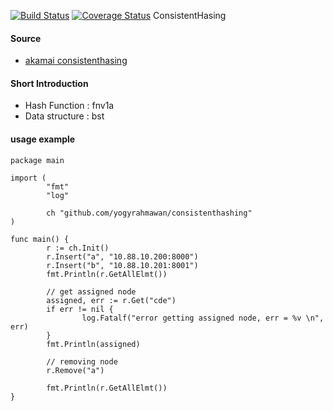 [![Build Status](https://api.travis-ci.com/yogyrahmawan/consistenthashing.svg?branch=master)](https://travis-ci.com/yogyrahmawan/consistenthashing) [![Coverage Status](https://coveralls.io/repos/github/yogyrahmawan/consistenthashing/badge.svg?branch=master)](https://coveralls.io/github/yogyrahmawan/consistenthashing?branch=master)
ConsistentHasing 

#### Source 
* [akamai consistenthasing](https://www.akamai.com/es/es/multimedia/documents/technical-publication/consistent-hashing-and-random-trees-distributed-caching-protocols-for-relieving-hot-spots-on-the-world-wide-web-technical-publication.pdf)

#### Short Introduction 
* Hash Function : fnv1a  
* Data structure : bst 

#### usage example
```
package main
  
import (
        "fmt"
        "log"

        ch "github.com/yogyrahmawan/consistenthashing"
)

func main() {
        r := ch.Init()
        r.Insert("a", "10.88.10.200:8000")
        r.Insert("b", "10.88.10.201:8001")
        fmt.Println(r.GetAllElmt())

        // get assigned node
        assigned, err := r.Get("cde")
        if err != nil {
                log.Fatalf("error getting assigned node, err = %v \n", err)
        }
        fmt.Println(assigned)

        // removing node
        r.Remove("a")

        fmt.Println(r.GetAllElmt())
}
```
